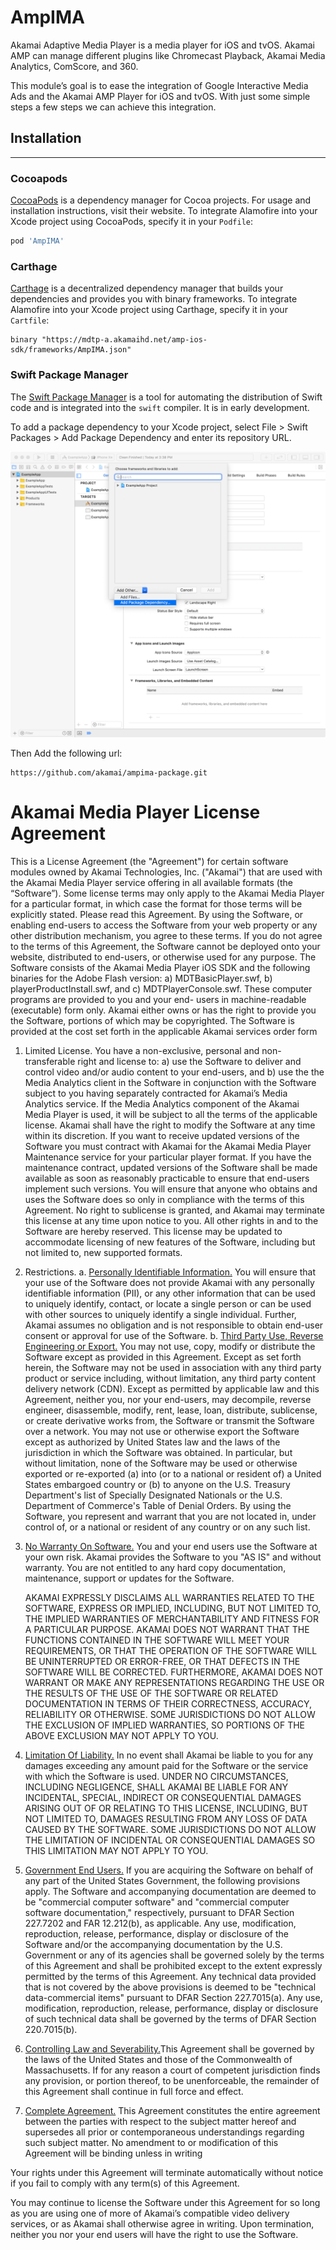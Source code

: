 # AmpIMA

Akamai Adaptive Media Player is a media player for iOS and tvOS. Akamai AMP can manage different plugins like Chromecast Playback, Akamai Media Analytics, ComScore, and 360.

This module’s goal is to ease the integration of Google Interactive Media Ads and the Akamai AMP Player for iOS and tvOS. With just some simple steps a few steps we can achieve this integration.

## Installation
---
### Cocoapods
[CocoaPods](https://cocoapods.org) is a dependency manager for Cocoa projects. For usage and installation instructions, visit their website. To integrate Alamofire into your Xcode project using CocoaPods, specify it in your `Podfile`:

```ruby
pod 'AmpIMA'
```

### Carthage

[Carthage](https://github.com/Carthage/Carthage) is a decentralized dependency manager that builds your dependencies and provides you with binary frameworks. To integrate Alamofire into your Xcode project using Carthage, specify it in your `Cartfile`:

```ogdl
binary "https://mdtp-a.akamaihd.net/amp-ios-sdk/frameworks/AmpIMA.json"
```

### Swift Package Manager
The [Swift Package Manager](https://swift.org/package-manager/) is a tool for automating the distribution of Swift code and is integrated into the `swift` compiler. It is in early development.

To add a package dependency to your Xcode project, select File > Swift Packages > Add Package Dependency and enter its repository URL.

![Install Step 1](install1.png)

Then Add the following url:

```
https://github.com/akamai/ampima-package.git
```

# Akamai Media Player License Agreement
This is a License Agreement (the "Agreement") for certain software modules owned by Akamai Technologies, Inc. ("Akamai") that are used with the Akamai Media Player service offering in all available formats (the “Software”). Some license terms may only apply to the Akamai Media Player for a particular format, in which case the format for those terms will be explicitly stated.
Please read this Agreement. By using the Software, or enabling end-users to access the Software from your web property or any other distribution mechanism, you agree to these terms. If you do not agree to the terms of this Agreement, the Software cannot be deployed onto your website, distributed to end-users, or otherwise used for any purpose.
The Software consists of the Akamai Media Player iOS SDK and the following binaries for the Adobe Flash version: a) MDTBasicPlayer.swf, b) playerProductInstall.swf, and c) MDTPlayerConsole.swf. These computer programs are provided to you and your end- users in machine-readable (executable) form only. Akamai either owns or has the right to provide you the Software, portions of which may be copyrighted. The Software is provided at the cost set forth in the applicable Akamai services order form

1. Limited License. You have a non-exclusive, personal and non-transferable right and license to: a) use the Software to deliver and control video and/or audio content to your end-users, and b) use the the Media Analytics client in the Software in conjunction with the Software subject to you having separately contracted for Akamai’s Media Analytics service. If the Media Analytics component of the Akamai Media Player is used, it will be subject to all the terms of the applicable license. Akamai shall have the right to modify the Software at any time within its discretion. If you want to receive updated versions of the Software you must contract with Akamai for the Akamai Media Player Maintenance service for your particular player format. If you have the maintenance contract, updated versions of the Software shall be made available as soon as reasonably practicable to ensure that end-users implement such versions. You will ensure that anyone who obtains and uses the Software does so only in compliance with the terms of this Agreement. No right to sublicense is granted, and Akamai may terminate this license at any time upon notice to you. All other rights in and to the Software are hereby reserved. This license may be updated to accommodate licensing of new features of the Software, including but not limited to, new supported formats.
2. Restrictions.
    a. <ins>Personally Identifiable Information.</ins> You will ensure that your use of the Software does not provide Akamai with any personally identifiable information (PII), or any other information that can be used to uniquely identify, contact, or locate a single person or can be used with other sources to uniquely identify a single individual. Further, Akamai assumes no obligation and is not responsible to obtain end-user consent or approval for use of the Software.
    b. <ins>Third Party Use, Reverse Engineering or Export.</ins> You may not use, copy, modify or distribute the Software except as provided in this Agreement. Except as set forth herein, the Software may not be used in association with any third party product or service including, without limitation, any third party content delivery network (CDN). Except as permitted by applicable law and this Agreement, neither you, nor your end-users, may decompile, reverse engineer, disassemble, modify, rent, lease, loan, distribute, sublicense, or create derivative works from, the Software or transmit the Software over a network. You may not use or otherwise export the Software except as authorized by United States law and the laws of the jurisdiction in which the Software was obtained. In particular, but without limitation, none of the Software may be used or otherwise exported or re-exported (a) into (or to a national or resident of) a United States embargoed country or (b) to anyone on the U.S. Treasury Department's list of Specially Designated Nationals or the U.S. Department of Commerce's Table of Denial Orders. By using the Software, you represent and warrant that you are not located in, under control of, or a national or resident of any country or on any such list.
3. <ins>No Warranty On Software.</ins> You and your end users use the Software at your own risk. Akamai provides the Software to you "AS IS" and without warranty. You are not entitled to any hard copy documentation, maintenance, support or updates for the Software.

    AKAMAI EXPRESSLY DISCLAIMS ALL WARRANTIES RELATED TO THE SOFTWARE, EXPRESS OR IMPLIED, INCLUDING, BUT NOT LIMITED TO, THE IMPLIED WARRANTIES OF MERCHANTABILITY AND FITNESS FOR A PARTICULAR PURPOSE. AKAMAI DOES NOT WARRANT THAT THE FUNCTIONS CONTAINED IN THE SOFTWARE WILL MEET YOUR REQUIREMENTS, OR THAT THE OPERATION OF THE SOFTWARE WILL BE UNINTERRUPTED OR ERROR-FREE, OR THAT DEFECTS IN THE SOFTWARE WILL BE CORRECTED. FURTHERMORE, AKAMAI DOES NOT WARRANT OR MAKE ANY REPRESENTATIONS REGARDING THE USE OR THE RESULTS OF THE USE OF THE SOFTWARE OR RELATED DOCUMENTATION IN TERMS OF THEIR CORRECTNESS, ACCURACY, RELIABILITY OR OTHERWISE. SOME JURISDICTIONS DO NOT ALLOW THE EXCLUSION OF IMPLIED WARRANTIES, SO PORTIONS OF THE ABOVE EXCLUSION MAY NOT APPLY TO YOU.

4. <ins>Limitation Of Liability.</ins> In no event shall Akamai be liable to you for any damages exceeding any amount paid for the Software or the service with which the Software is used.
UNDER NO CIRCUMSTANCES, INCLUDING NEGLIGENCE, SHALL AKAMAI BE LIABLE FOR ANY INCIDENTAL, SPECIAL, INDIRECT OR CONSEQUENTIAL DAMAGES ARISING OUT OF OR RELATING TO THIS LICENSE, INCLUDING, BUT NOT LIMITED TO, DAMAGES RESULTING FROM ANY LOSS OF DATA CAUSED BY THE SOFTWARE. SOME JURISDICTIONS DO NOT ALLOW THE LIMITATION OF INCIDENTAL OR CONSEQUENTIAL DAMAGES SO THIS LIMITATION MAY NOT APPLY TO YOU.

5. <ins>Government End Users.</ins> If you are acquiring the Software on behalf of any part of the United States Government, the following provisions apply. The Software and accompanying documentation are deemed to be "commercial computer software" and "commercial computer software documentation," respectively, pursuant to DFAR Section 227.7202 and FAR 12.212(b), as applicable. Any use, modification, reproduction, release, performance, display or disclosure of the Software and/or the accompanying documentation by the U.S. Government or any of its agencies shall be governed solely by the terms of this Agreement and shall be prohibited except to the extent expressly permitted by the terms of this Agreement. Any technical data provided that is not covered by the above provisions is deemed to be "technical data-commercial items" pursuant to DFAR Section 227.7015(a). Any use, modification, reproduction, release, performance, display or disclosure of such technical data shall be governed by the terms of DFAR Section 220.7015(b).

6. <ins>Controlling Law and Severability.</ins>This Agreement shall be governed by the laws of the United States and those of the Commonwealth of Massachusetts. If for any reason a court of competent jurisdiction finds any provision, or portion thereof, to be unenforceable, the remainder of this Agreement shall continue in full force and effect.

7. <ins>Complete Agreement.</ins> This Agreement constitutes the entire agreement between the parties with respect to the subject matter hereof and supersedes all prior or contemporaneous understandings regarding such subject matter. No amendment to or modification of this Agreement will be binding unless in writing

Your rights under this Agreement will terminate automatically without notice if you fail to comply with any term(s) of this Agreement.

You may continue to license the Software under this Agreement for so long as you are using one of more of Akamai’s compatible video delivery services, or as Akamai shall otherwise agree in writing. Upon termination, neither you nor your end users will have the right to use the Software.